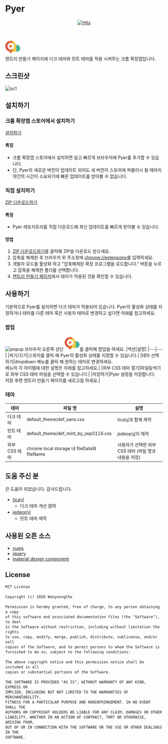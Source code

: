 # Pyer
<div align=center>
  
[![Hits](https://hits.seeyoufarm.com/api/count/incr/badge.svg?url=https%3A%2F%2Fgithub.com%2FWooyeongCho%2FPyer&count_bg=%2379C83D&title_bg=%23555555&icon=ghostery.svg&icon_color=%23E7E7E7&title=hits&edge_flat=false)](https://hits.seeyoufarm.com)

</div>

<br />

![logo](https://raw.githubusercontent.com/WooyeongCho/Pyer/master/icons/icon_48.png)
<br />
엔트리 만들기 페이지에 다크 테마와 민트 테마를 적용 시켜주는 크롬 확장앱입니다.

## 스크린샷
![sc1](https://user-images.githubusercontent.com/29038818/91118448-f1efde00-e6cb-11ea-8180-5fe30f09dbeb.png)

## 설치하기
### 크롬 확장앱 스토어에서 설치하기
[설치하기](https://bit.ly/entry_pyer)
#### 특징
- 크롬 확장앱 스토어에서 설치하면 쉽고 빠르게 브라우저에 Pyer를 추가할 수 있습니다.
- 단, Pyer의 새로운 버전이 업데이트 되어도 새 버전이 스토어에 퍼블리시 될 때까지 약간의 시간이 소요되기에 빠른 업데이트를 받아볼 수 없습니다. 

### 직접 설치하기
[ZIP 다운로드하기](https://github.com/WooyeongCho/Pyer/archive/master.zip)
#### 특징
- Pyer 레포지토리를 직접 다운로드해 최신 업데이트를 빠르게 받아볼 수 있습니다.
#### 방법
1. [ZIP 다운로드하기](https://github.com/WooyeongCho/Pyer/archive/master.zip)를 클릭해 ZIP을 다운로드 받으세요.
2. 압축을 해제한 후 브라우저 위 주소창에 [chrome://extensions](chrome://extensions)를 입력하세요.
3. 개발자 모드를 활성화 하고 "압축해제된 확장 프로그램을 로드합니다." 버튼을 누르고 압축을 해제한 폴더를 선택합니다.
4. [엔트리 만들기 페이지](https://playentry.org/ws)에서 테마가 적용된 것을 확인할 수 있습니다.

## 사용하기
기본적으로 Pyer를 설치하면 다크 테마가 적용되어 있습니다.
Pyer의 활성화 상태를 지정하거나 테마를 다른 테마 혹은 사용자 테마로 변경하고 싶다면 아래를 참고하세요.
### 팝업
![popup](https://user-images.githubusercontent.com/29038818/91118500-0df37f80-e6cc-11ea-987f-f84ebfd82434.png)
브라우저 오른쪽 상단 ![logo](https://raw.githubusercontent.com/WooyeongCho/Pyer/master/icons/icon_48.png)를 클릭해 팝업을 여세요.
|섹션|설명|
|---|---|
|켜기/끄기|스위치를 클릭 해 Pyer의 활성화 상태를 지정할 수 있습니다.|
|테마 선택하기|dropdown 메뉴를 클릭 해 원하는 테마로 변경하세요.<br/>메뉴의 각 아이템에 대한 설명은 아래를 참고하세요.|
|외부 CSS 테마 열기|파일탐색기로 외부 CSS 테마 파일을 선택할 수 있습니다.|
|저장하기|Pyer 설정을 저장합니다.<br/>저장 후엔 엔트리 만들기 페이지를 새로고침 하세요.|
### 테마
|테마|파일 명|설명|
|---|---|---|
|다크 테마|default_theme/def_sans.css|tica님과 함께 제작|
|민트 테마|default_theme/def_mint_by_jwp0116.css|jedeop님이 제작|
|외부 CSS 테마|chrome local storage 내 fileData와 fileName|사용자가 선택한 외부 CSS 테마 (파일 명과 내용을 저장)|

## 도움 주신 분
큰 도움이 되었습니다. 감사드립니다.
- [tica](https://github.com/thoratica)님
  + 다크 테마 개선 참여
- [jedeop](https://github.com/jedeop)님
  + 민트 테마 제작

## 사용된 오픈 소스
- [vuejs](https://github.com/vuejs/vue)
- [jquery](https://github.com/jquery/jquery)
- [material design component](https://github.com/material-components/material-components-web/)

## License
```
MIT License

Copyright (c) 2020 WooyeongCho

Permission is hereby granted, free of charge, to any person obtaining a copy
of this software and associated documentation files (the "Software"), to deal
in the Software without restriction, including without limitation the rights
to use, copy, modify, merge, publish, distribute, sublicense, and/or sell
copies of the Software, and to permit persons to whom the Software is
furnished to do so, subject to the following conditions:

The above copyright notice and this permission notice shall be included in all
copies or substantial portions of the Software.

THE SOFTWARE IS PROVIDED "AS IS", WITHOUT WARRANTY OF ANY KIND, EXPRESS OR
IMPLIED, INCLUDING BUT NOT LIMITED TO THE WARRANTIES OF MERCHANTABILITY,
FITNESS FOR A PARTICULAR PURPOSE AND NONINFRINGEMENT. IN NO EVENT SHALL THE
AUTHORS OR COPYRIGHT HOLDERS BE LIABLE FOR ANY CLAIM, DAMAGES OR OTHER
LIABILITY, WHETHER IN AN ACTION OF CONTRACT, TORT OR OTHERWISE, ARISING FROM,
OUT OF OR IN CONNECTION WITH THE SOFTWARE OR THE USE OR OTHER DEALINGS IN THE
SOFTWARE.
```
